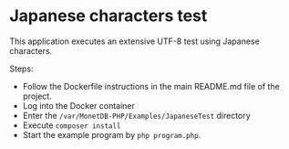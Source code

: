 Japanese characters test
========================

This application executes an extensive UTF-8 test using Japanese characters.

Steps:

- Follow the Dockerfile instructions in the main README.md file of the project.
- Log into the Docker container
- Enter the `/var/MonetDB-PHP/Examples/JapaneseTest` directory
- Execute `composer install`
- Start the example program by `php program.php`.
